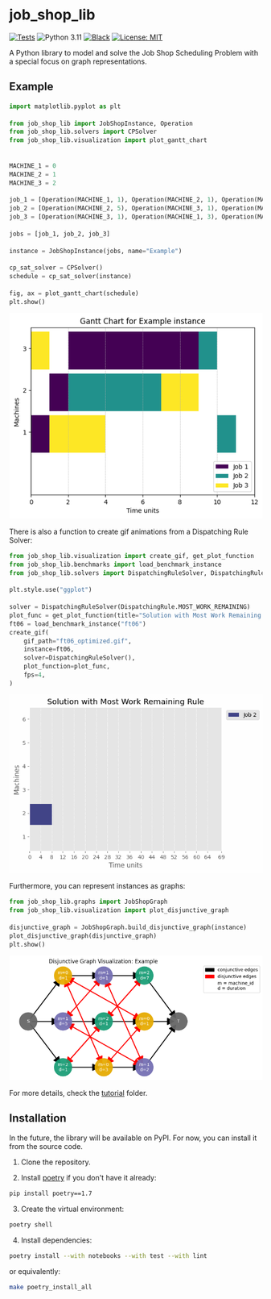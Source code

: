 # job_shop_lib
[![Tests](https://github.com/Pabloo22/job_shop_lib/actions/workflows/tests.yaml/badge.svg)](https://github.com/Pabloo22/job_shop_lib/actions/workflows/tests.yaml)
![Python 3.11](https://img.shields.io/badge/python-3.11-3776AB)
[![Black](https://img.shields.io/badge/code%20style-black-000000.svg)](https://github.com/psf/black)
[![License: MIT](https://img.shields.io/badge/License-MIT-yellow.svg)](https://opensource.org/licenses/MIT)


A Python library to model and solve the Job Shop Scheduling Problem with a special focus on graph representations.

## Example
```python
import matplotlib.pyplot as plt

from job_shop_lib import JobShopInstance, Operation
from job_shop_lib.solvers import CPSolver
from job_shop_lib.visualization import plot_gantt_chart


MACHINE_1 = 0
MACHINE_2 = 1
MACHINE_3 = 2

job_1 = [Operation(MACHINE_1, 1), Operation(MACHINE_2, 1), Operation(MACHINE_3, 7)]
job_2 = [Operation(MACHINE_2, 5), Operation(MACHINE_3, 1), Operation(MACHINE_1, 1)]
job_3 = [Operation(MACHINE_3, 1), Operation(MACHINE_1, 3), Operation(MACHINE_2, 2)]

jobs = [job_1, job_2, job_3]

instance = JobShopInstance(jobs, name="Example")

cp_sat_solver = CPSolver()
schedule = cp_sat_solver(instance)

fig, ax = plot_gantt_chart(schedule)
plt.show()
```
![Example Gannt Chart](images/example_gantt_chart.png)

There is also a function to create gif animations from a Dispatching Rule Solver:

```python
from job_shop_lib.visualization import create_gif, get_plot_function
from job_shop_lib.benchmarks import load_benchmark_instance
from job_shop_lib.solvers import DispatchingRuleSolver, DispatchingRule

plt.style.use("ggplot")

solver = DispatchingRuleSolver(DispatchingRule.MOST_WORK_REMAINING)
plot_func = get_plot_function(title="Solution with Most Work Remaining Rule")
ft06 = load_benchmark_instance("ft06")
create_gif(
    gif_path="ft06_optimized.gif",
    instance=ft06,
    solver=DispatchingRuleSolver(),
    plot_function=plot_func,
    fps=4,
)
```

![Example Gif](tutorial/ft06_optimized.gif)

Furthermore, you can represent instances as graphs:

```python
from job_shop_lib.graphs import JobShopGraph
from job_shop_lib.visualization import plot_disjunctive_graph

disjunctive_graph = JobShopGraph.build_disjunctive_graph(instance)
plot_disjunctive_graph(disjunctive_graph)
plt.show()
```

![Example Disjunctive Graph](images/example_disjunctive_graph.png)

For more details, check the [tutorial](tutorial) folder.

## Installation

In the future, the library will be available on PyPI. For now, you can install it from the source code.

1. Clone the repository.

2. Install [poetry](https://python-poetry.org/docs/) if you don't have it already:
```bash
pip install poetry==1.7
```
3. Create the virtual environment:
```bash
poetry shell
```
4. Install dependencies:
```bash
poetry install --with notebooks --with test --with lint
```
or equivalently:
```bash
make poetry_install_all 
```
